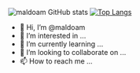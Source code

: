 ![maldoam GitHub stats](https://github-readme-stats.vercel.app/api?username=maldoam&show_icons=true&theme=dracula)
[![Top Langs](https://github-readme-stats.vercel.app/api/top-langs/?username=maldoam&layout=compact)](https://github.com/anuraghazra/github-readme-stats)

- 👋 Hi, I’m @maldoam
- 👀 I’m interested in ...
- 🌱 I’m currently learning ...
- 💞️ I’m looking to collaborate on ...
- 📫 How to reach me ...

<!---
maldoam/maldoam is a ✨ special ✨ repository because its `README.md` (this file) appears on your GitHub profile.
You can click the Preview link to take a look at your changes.
--->
